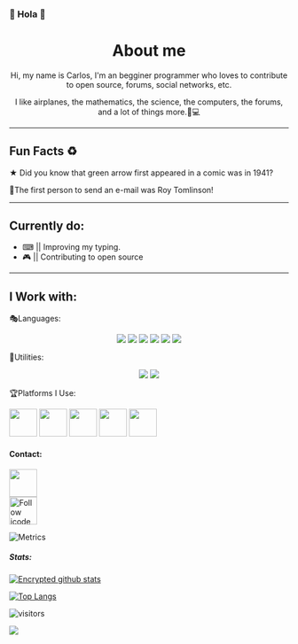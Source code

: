 ### 🎨 Hola 🎨

<div align="center">
<h1>About me</h1>
Hi, my name is Carlos, I'm an begginer programmer who loves to contribute to open source, forums, social networks, etc.

I like airplanes, the mathematics, the science, the computers, the forums, and a lot of things more.🧾💻
</div>

-----

## Fun Facts ♻
★ Did you know that green arrow first appeared in a comic was in 1941?

📧The first person to send an e-mail was Roy Tomlinson!

---
## Currently do:
* ⌨ || Improving my typing.
* 🎮 || Contributing to open source

---
## I Work with:

🎭Languages:
<p align="center">
<img src="https://img.shields.io/badge/lua%20-%231572B6.svg?&style=for-the-badge&logo=lua"> <img src="https://img.shields.io/badge/javascript%20-%23323330.svg?&style=for-the-badge&logo=javascript&logoColor=%23F7DF1E"/>  <img src="https://img.shields.io/badge/python%203%20-%23417FB0.svg?&style=for-the-badge&logo=python&logoColor=white"/>   <img src="https://img.shields.io/badge/html5%20-%23E34F26.svg?&style=for-the-badge&logo=html5&logoColor=white"/>  <img src="https://img.shields.io/badge/css3%20-%231572B6.svg?&style=for-the-badge&logo=css3&logoColor=white"/> <img src="https://img.shields.io/badge/++%20-%231572B6.svg?&style=for-the-badge&logo=c&logoColor=white"> 
</p>

🎇Utilities:
<p align="center">
<img src="https://img.shields.io/badge/node.js%20-%2343853D.svg?&style=for-the-badge&logo=node.js&logoColor=white"/> <img src="https://img.shields.io/badge/git%20-%23323330.svg?&style=for-the-badge&logo=git&logoColor=red"/> 
</p>

🏆Platforms I Use:

<img src="https://img.icons8.com/dusk/100/000000/epic-games.png" height="50em"/> <img src="https://img.icons8.com/plasticine/100/000000/twitch.png" height="50em"/> <img src="https://img.icons8.com/plasticine/100/000000/visual-studio-code-2019.png" height="50em"/> <img src="https://img.icons8.com/dusk/100/000000/reddit.png" height="50em"/> <img src="https://img.icons8.com/plasticine/100/000000/github.png" height="50em"/>

#### Contact:

<a href="https://discord.com/users/582372411228291092">
<img src="https://img.icons8.com/plasticine/100/000000/discord-logo.png" height="50em"/>
</a>
<br>
<a href="https://stackoverflow.com/users/14620410/icode">
<img src="https://github.com/uannabi/-/blob/master/resource/social/stackoverflow-ar21.svg" height="50em" align="center" alt="Follow icode"/>
</a>

![Metrics](https://metrics.lecoq.io/accomigttemplate=terminal&repositories.forks=true&repositories.affiliations=collaborator&lines=1&followup=1&config.timezone=America%2FMexico_City&config.padding=10%25%2C%2015%25)

##### Stats:

[![Encrypted github stats](https://github-readme-stats.vercel.app/api?username=Accomigt&show_icons=true&theme=highcontrast)](https://github.com/anuraghazra/github-readme-stats)

[![Top Langs](https://github-readme-stats.vercel.app/api/top-langs/?username=Accomigt&theme=highcontrast)](https://github.com/anuraghazra/github-readme-stats)

![visitors](https://visitor-badge.laobi.icu/badge?page_id=https://github.com/Accomigt/Accomigt/edit/main/README.md)



<img src="https://camo.githubusercontent.com/25cebc5cae4a01ff5d3e1199aac7e4b83bcf1d341f6313173a994727d17a3ecb/68747470733a2f2f692e616c6578666c69706e6f74652e6465762f346839336775792e706e67"/>
